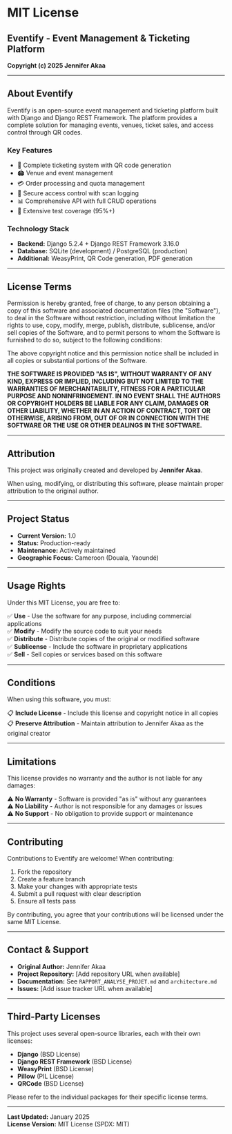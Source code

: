 # MIT License

## Eventify - Event Management & Ticketing Platform

**Copyright (c) 2025 Jennifer Akaa**

---

## About Eventify

Eventify is an open-source event management and ticketing platform built with Django and Django REST Framework. The platform provides a complete solution for managing events, venues, ticket sales, and access control through QR codes.

### Key Features
- 🎫 Complete ticketing system with QR code generation
- 🏟️ Venue and event management
- 💳 Order processing and quota management
- 🔐 Secure access control with scan logging
- 📊 Comprehensive API with full CRUD operations
- 🧪 Extensive test coverage (95%+)

### Technology Stack
- **Backend:** Django 5.2.4 + Django REST Framework 3.16.0
- **Database:** SQLite (development) / PostgreSQL (production)
- **Additional:** WeasyPrint, QR Code generation, PDF generation

---

## License Terms

Permission is hereby granted, free of charge, to any person obtaining a copy
of this software and associated documentation files (the "Software"), to deal
in the Software without restriction, including without limitation the rights
to use, copy, modify, merge, publish, distribute, sublicense, and/or sell
copies of the Software, and to permit persons to whom the Software is
furnished to do so, subject to the following conditions:

The above copyright notice and this permission notice shall be included in all
copies or substantial portions of the Software.

**THE SOFTWARE IS PROVIDED "AS IS", WITHOUT WARRANTY OF ANY KIND, EXPRESS OR
IMPLIED, INCLUDING BUT NOT LIMITED TO THE WARRANTIES OF MERCHANTABILITY,
FITNESS FOR A PARTICULAR PURPOSE AND NONINFRINGEMENT. IN NO EVENT SHALL THE
AUTHORS OR COPYRIGHT HOLDERS BE LIABLE FOR ANY CLAIM, DAMAGES OR OTHER
LIABILITY, WHETHER IN AN ACTION OF CONTRACT, TORT OR OTHERWISE, ARISING FROM,
OUT OF OR IN CONNECTION WITH THE SOFTWARE OR THE USE OR OTHER DEALINGS IN THE
SOFTWARE.**

---

## Attribution

This project was originally created and developed by **Jennifer Akaa**.

When using, modifying, or distributing this software, please maintain proper attribution to the original author.

---

## Project Status

- **Current Version:** 1.0
- **Status:** Production-ready
- **Maintenance:** Actively maintained
- **Geographic Focus:** Cameroon (Douala, Yaoundé)

---

## Usage Rights

Under this MIT License, you are free to:

✅ **Use** - Use the software for any purpose, including commercial applications  
✅ **Modify** - Modify the source code to suit your needs  
✅ **Distribute** - Distribute copies of the original or modified software  
✅ **Sublicense** - Include the software in proprietary applications  
✅ **Sell** - Sell copies or services based on this software  

---

## Conditions

When using this software, you must:

📋 **Include License** - Include this license and copyright notice in all copies  
📋 **Preserve Attribution** - Maintain attribution to Jennifer Akaa as the original creator  

---

## Limitations

This license provides no warranty and the author is not liable for any damages:

⚠️ **No Warranty** - Software is provided "as is" without any guarantees  
⚠️ **No Liability** - Author is not responsible for any damages or issues  
⚠️ **No Support** - No obligation to provide support or maintenance  

---

## Contributing

Contributions to Eventify are welcome! When contributing:

1. Fork the repository
2. Create a feature branch
3. Make your changes with appropriate tests
4. Submit a pull request with clear description
5. Ensure all tests pass

By contributing, you agree that your contributions will be licensed under the same MIT License.

---

## Contact & Support

- **Original Author:** Jennifer Akaa
- **Project Repository:** [Add repository URL when available]
- **Documentation:** See `RAPPORT_ANALYSE_PROJET.md` and `architecture.md`
- **Issues:** [Add issue tracker URL when available]

---

## Third-Party Licenses

This project uses several open-source libraries, each with their own licenses:

- **Django** (BSD License)
- **Django REST Framework** (BSD License)
- **WeasyPrint** (BSD License)
- **Pillow** (PIL License)
- **QRCode** (BSD License)

Please refer to the individual packages for their specific license terms.

---

**Last Updated:** January 2025  
**License Version:** MIT License (SPDX: MIT)
